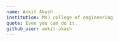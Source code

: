 ```yaml
---
name: Ankit Akash
institution: MVJ college of engineering
quote: Even you can do it.
github_user: ankit-akash
---
```

